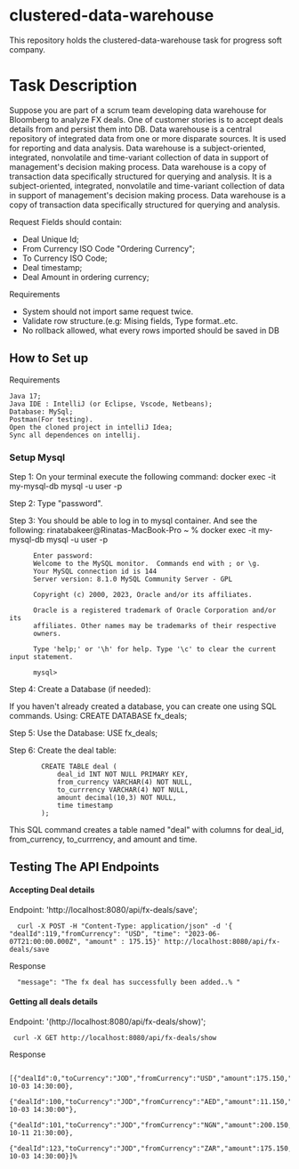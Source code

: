 # clustered-data-warehouse
This repository holds the clustered-data-warehouse task for progress soft company.
# Task Description
Suppose you are part of a scrum team developing data warehouse for Bloomberg to analyze FX deals. One of customer stories is to accept deals details from and persist them into DB. Data warehouse is a central repository of integrated data from one or more disparate sources. It is used for reporting and data analysis. Data warehouse is a subject-oriented, integrated, nonvolatile and time-variant collection of data in support of management's decision making process. Data warehouse is a copy of transaction data specifically structured for querying and analysis. It is a subject-oriented, integrated, nonvolatile and time-variant collection of data in support of management's decision making process. Data warehouse is a copy of transaction data specifically structured for querying and analysis.


Request Fields should contain:

  - Deal Unique Id;
  - From Currency ISO Code "Ordering Currency";
  - To Currency ISO Code;
  - Deal timestamp;
  - Deal Amount in ordering currency;

Requirements

  - System should not import same request twice.
  - Validate row structure.(e.g: Mising fields, Type format..etc.
  - No rollback allowed, what every rows imported should be saved in DB

## How to Set up
Requirements

    Java 17;
    Java IDE : IntelliJ (or Eclipse, Vscode, Netbeans);
    Database: MySql;
    Postman(For testing).
    Open the cloned project in intelliJ Idea;
    Sync all dependences on intellij.


### Setup Mysql

Step 1: On your terminal execute the following command: 
         docker exec -it my-mysql-db  mysql -u user -p

         
Step 2: Type "password".

Step 3: You should be able to log in to mysql container. And see the following:
          rinatabakeer@Rinatas-MacBook-Pro ~ % docker exec -it my-mysql-db  mysql -u user -p
          
          Enter password: 
          Welcome to the MySQL monitor.  Commands end with ; or \g.
          Your MySQL connection id is 144
          Server version: 8.1.0 MySQL Community Server - GPL
          
          Copyright (c) 2000, 2023, Oracle and/or its affiliates.
          
          Oracle is a registered trademark of Oracle Corporation and/or its
          affiliates. Other names may be trademarks of their respective
          owners.
          
          Type 'help;' or '\h' for help. Type '\c' to clear the current input statement.
          
          mysql> 

Step 4: Create a Database (if needed):

If you haven't already created a database, you can create one using SQL commands. Using:
            CREATE DATABASE fx_deals;

Step 5: Use the Database:
            USE fx_deals;

Step 6: Create the deal table:

            CREATE TABLE deal (
                deal_id INT NOT NULL PRIMARY KEY,
                from_currency VARCHAR(4) NOT NULL,
                to_currrency VARCHAR(4) NOT NULL,
                amount decimal(10,3) NOT NULL,
                time timestamp
            );

This SQL command creates a table named "deal" with columns for deal_id, from_currency, to_currrency, and amount and time.


## Testing The API Endpoints

#### Accepting Deal details

Endpoint: 'http://localhost:8080/api/fx-deals/save';


      curl -X POST -H "Content-Type: application/json" -d '{ "dealId":119,"fromCurrency": "USD", "time": "2023-06-07T21:00:00.000Z", "amount" : 175.15}' http://localhost:8080/api/fx-deals/save

Response

      "message": "The fx deal has successfully been added..% "

#### Getting all deals details

Endpoint: '(http://localhost:8080/api/fx-deals/show)';

     curl -X GET http://localhost:8080/api/fx-deals/show

Response


        [{"dealId":0,"toCurrency":"JOD","fromCurrency":"USD","amount":175.150,"time":2023-10-03 14:30:00},
        {"dealId":100,"toCurrency":"JOD","fromCurrency":"AED","amount":11.150,"time":"2023-10-03 14:30:00"},
        {"dealId":101,"toCurrency":"JOD","fromCurrency":"NGN","amount":200.150,"time":2023-10-11 21:30:00},
        {"dealId":123,"toCurrency":"JOD","fromCurrency":"ZAR","amount":175.150,"time":2023-10-03 14:30:00}]%

